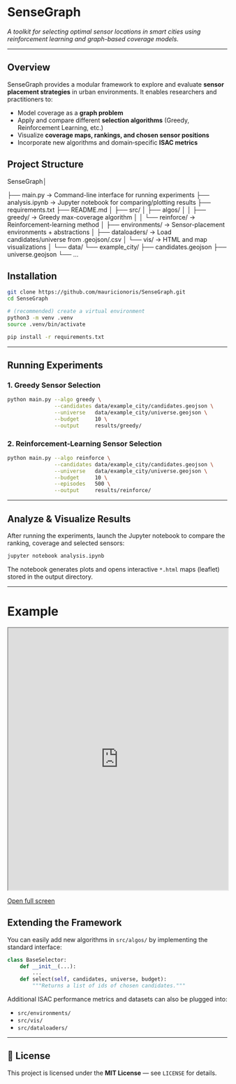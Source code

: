 
# SenseGraph

*A toolkit for selecting optimal sensor locations in smart cities using reinforcement learning and graph-based coverage models.*

---

## Overview

SenseGraph provides a modular framework to explore and evaluate **sensor placement strategies** in urban environments. It enables researchers and practitioners to:

- Model coverage as a **graph problem**
- Apply and compare different **selection algorithms** (Greedy, Reinforcement Learning, etc.)
- Visualize **coverage maps, rankings, and chosen sensor positions**
- Incorporate new algorithms and domain‐specific **ISAC metrics**

## Project Structure

SenseGraph│

├── main.py                     → Command-line interface for running experiments
├── analysis.ipynb             → Jupyter notebook for comparing/plotting results
├── requirements.txt
├── README.md
│
├── src/
│   ├── algos/
│   │   ├── greedy/            → Greedy max-coverage algorithm
│   │   └── reinforce/         → Reinforcement-learning method
│   ├── environments/          → Sensor-placement environments + abstractions
│   ├── dataloaders/           → Load candidates/universe from .geojson/.csv
│   └── vis/                   → HTML and map visualizations
│
└── data/
└── example\_city/
├── candidates.geojson
├── universe.geojson
└── ...


## Installation

```bash
git clone https://github.com/mauricionoris/SenseGraph.git
cd SenseGraph

# (recommended) create a virtual environment
python3 -m venv .venv
source .venv/bin/activate

pip install -r requirements.txt
````

---

## Running Experiments

### **1. Greedy Sensor Selection**

```bash
python main.py --algo greedy \
               --candidates data/example_city/candidates.geojson \
               --universe   data/example_city/universe.geojson \
               --budget     10 \
               --output     results/greedy/
```

### **2. Reinforcement-Learning Sensor Selection**

```bash
python main.py --algo reinforce \
               --candidates data/example_city/candidates.geojson \
               --universe   data/example_city/universe.geojson \
               --budget     10 \
               --episodes   500 \
               --output     results/reinforce/
```

---

## Analyze & Visualize Results

After running the experiments, launch the Jupyter notebook to compare the ranking, coverage and selected sensors:

```bash
jupyter notebook analysis.ipynb
```

The notebook generates plots and opens interactive `*.html` maps (leaflet) stored in the output directory.

---


# Example

<iframe
  src="https://mauricionoris.github.io/SenseGraph/sensor_comparison_map.html"
  width="100%"
  height="600"
></iframe>

[Open full screen](https://mauricionoris.github.io/SenseGraph/sensor_comparison_map.html)


## Extending the Framework

You can easily add new algorithms in `src/algos/` by implementing the standard interface:

```python
class BaseSelector:
    def __init__(...):
        ...
    def select(self, candidates, universe, budget):
        """Returns a list of ids of chosen candidates."""
```

Additional ISAC performance metrics and datasets can also be plugged into:

* `src/environments/`
* `src/vis/`
* `src/dataloaders/`

---

## 🧾 License

This project is licensed under the **MIT License** — see `LICENSE` for details.

